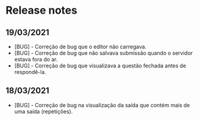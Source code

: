# Release notes

## 19/03/2021


* [BUG] - Correção de bug que o editor não carregava.
* [BUG] - Correção de bug que não salvava submissão quando o servidor estava fora do ar.
* [BUG] - Correção de bug que visualizava a questão fechada antes de respondê-la.

## 18/03/2021 

* [BUG] - Correção de bug na visualização da saída que contém mais de uma saída (repetições).

